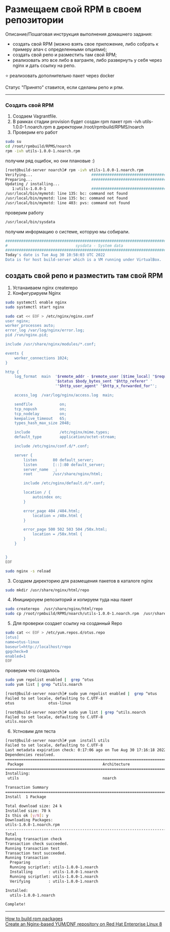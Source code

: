 # Размещаем свой RPM в своем репозитории

Описание/Пошаговая инструкция выполнения домашнего задания:

 *   создать свой RPM (можно взять свое приложение, либо собрать к примеру апач с определенными опциями);
 *   создать свой репо и разместить там свой RPM;
 *   реализовать это все либо в вагранте, либо развернуть у себя через nginx и дать ссылку на репо.


⭐  реализовать дополнительно пакет через docker

Статус "Принято" ставится, если сделаны репо и рпм.

---

###   Cоздать свой RPM 

1. Создаем  Vagrantfile.
2. В рамках стадии provision  будет создан rpm  пакет rpm -ivh utils-1.0.0-1.noarch.rpm в директории /root/rpmbuild/RPMS/noarch
3. Проверим его работ
```sh
sudo su
cd /root/rpmbuild/RPMS/noarch
rpm -ivh utils-1.0.0-1.noarch.rpm
```
получим ряд ощибок, но они плановые  :)

```sh
[root@build-server noarch]# rpm -ivh utils-1.0.0-1.noarch.rpm
Verifying...                          ################################# [100%]
Preparing...                          ################################# [100%]
Updating / installing...
   1:utils-1.0.0-1                    ################################# [100%]
/usr/local/bin/mymotd: line 135: bc: command not found
/usr/local/bin/mymotd: line 135: bc: command not found
/usr/local/bin/mymotd: line 403: pvs: command not found
```

проверим работу

```sh
/usr/local/bin/sysdata
```

получим информацию о системе, которую мы собирали.

```sh
################################################################################
#                              sysdata - System data                           #
################################################################################
Today's date is Tue Aug 30 10:58:03 UTC 2022
Data is for host build-server which is a VM running under VirtualBox.
```

##  создать свой репо и разместить там свой RPM

1. Устанаиваем nginx createrepo
2. Конфигурируем Nginx
```sh
sudo systemctl enable nginx
sudo systemctl start nginx

sudo cat << EOF > /etc/nginx/nginx.conf
user nginx;
worker_processes auto;
error_log /var/log/nginx/error.log;
pid /run/nginx.pid;

include /usr/share/nginx/modules/*.conf;

events {
    worker_connections 1024;
}

http {
    log_format  main  '$remote_addr - $remote_user [$time_local] "$request" '
                      '$status $body_bytes_sent "$http_referer" '
                      '"$http_user_agent" "$http_x_forwarded_for"';

    access_log  /var/log/nginx/access.log  main;

    sendfile            on;
    tcp_nopush          on;
    tcp_nodelay         on;
    keepalive_timeout   65;
    types_hash_max_size 2048;

    include             /etc/nginx/mime.types;
    default_type        application/octet-stream;

    include /etc/nginx/conf.d/*.conf;

    server {
        listen       80 default_server;
        listen       [::]:80 default_server;
        server_name  _;
        root         /usr/share/nginx/html;

        include /etc/nginx/default.d/*.conf;

        location / {
            autoindex on;
        }

        error_page 404 /404.html;
            location = /40x.html {
        }

        error_page 500 502 503 504 /50x.html;
            location = /50x.html {
        }
    }


}
EOF

sudo nginx -s reload

```

3. Создаем директорию для размещения пакетов в каталоге nginx
```sh
sudo mkdir /usr/share/nginx/html/repo
```

4. Инициироуем репозиторий и копируем туда наш пакет
```sh
sudo createrepo  /usr/share/nginx/html/repo
sudo cp /root/rpmbuild/RPMS/noarch/utils-1.0.0-1.noarch.rpm  /usr/share/nginx/html/repo
```

5. Для проверки создает ссылку  на созданный Repo
```sh
sudo cat << EOF > /etc/yum.repos.d/otus.repo
[otus]
name=otus-linux
baseurl=http://localhost/repo
gpgcheck=0
enabled=1
EOF

```
проверим что создалось

```sh
sudo yum repolist enabled |  grep ^otus
sudo yum list | grep ^utils.noarch
```

``` sh
[root@build-server noarch]# sudo yum repolist enabled |  grep ^otus
Failed to set locale, defaulting to C.UTF-8
otus               otus-linux
```

```sh
[root@build-server noarch]# sudo yum list | grep ^utils.noarch
Failed to set locale, defaulting to C.UTF-8
utils.noarch    
```

6. Устновим для теста

```sh
[root@build-server noarch]# yum  install utils
Failed to set locale, defaulting to C.UTF-8
Last metadata expiration check: 0:17:06 ago on Tue Aug 30 17:16:18 2022.
Dependencies resolved.
=================================================================================================================================================================================
 Package                                   Architecture                               Version                                     Repository                                Size
=================================================================================================================================================================================
Installing:
 utils                                     noarch                                     1.0.0-1                                     otus                                      24 k

Transaction Summary
=================================================================================================================================================================================
Install  1 Package

Total download size: 24 k
Installed size: 70 k
Is this ok [y/N]: y
Downloading Packages:
utils-1.0.0-1.noarch.rpm                                                                                                                          20 MB/s |  24 kB     00:00    
---------------------------------------------------------------------------------------------------------------------------------------------------------------------------------
Total                                                                                                                                            2.3 MB/s |  24 kB     00:00     
Running transaction check
Transaction check succeeded.
Running transaction test
Transaction test succeeded.
Running transaction
  Preparing        :                                                                                                                                                         1/1 
  Running scriptlet: utils-1.0.0-1.noarch                                                                                                                                    1/1 
  Installing       : utils-1.0.0-1.noarch                                                                                                                                    1/1 
  Running scriptlet: utils-1.0.0-1.noarch                                                                                                                                    1/1 
  Verifying        : utils-1.0.0-1.noarch                                                                                                                                    1/1 

Installed:
  utils-1.0.0-1.noarch                                                                                                                                                           

Complete!
```

---
[How to build rpm packages](https://opensource.com/article/18/9/how-build-rpm-packages)  
[Create an Nginx-based YUM/DNF repository on Red Hat Enterprise Linux 8](https://www.redhat.com/sysadmin/nginx-based-yum-dnf-repo)